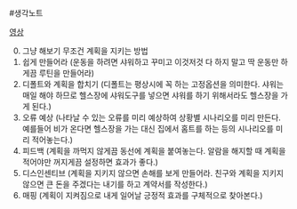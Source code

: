 #생각노트 

[영상](https://youtu.be/gupnBJxtolI)

0. 그냥 해보기
무조건 계획을 지키는 방법
1. 쉽게 만들어라 (운동을 하려면 샤워하고 꾸미고 이것저것 다 하지 말고 딱 운동만 하게끔 루틴을 만들어라)
2. 디폴트와 계획을 합치기 (디폴트는 평상시에 꼭 하는 고정옵션을 의미한다. 샤워는 매일 해야 하므로 헬스장에 샤워도구를 넣으면 샤워를 하기 위해서라도 헬스장을 가게 된다.)
3. 오류 예상 (나타날 수 있는 오류를 미리 예상하여 상황별 시나리오를 미리 만든다. 예를들어 비가 온다면 헬스장을 가는 대신 집에서 홈트를 하는 등의 시나리오를 미리 적어놓는다.)
4. 피드백 (계획을 까먹지 않게끔 동선에 계획을 붙여놓는다. 알람을 해지할 때 계획을 적어야만 꺼지게끔 설정하면 효과가 좋다.)
5. 디스인센티브 (계획을 지키지 않으면 손해를 보게 만들어라. 친구와 계획을 지키지 않으면 큰 돈을 주겠다는 내기를 하고 계약서를 작성한다.)
6. 매핑 (계획이 지켜짐으로 내게 일어날 긍정적 효과를 구체적으로 찾아본다.)
